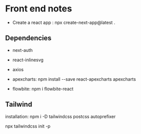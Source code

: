 # Front end notes

- Create a react app : npx create-next-app@latest .


## Dependencies

- next-auth

- react-inlinesvg

- axios

- apexcharts: npm install --save react-apexcharts apexcharts

- flowbite: npm i flowbite-react

## Tailwind
installation: npm i -D tailwindcss postcss autoprefixer

npx tailwindcss init -p